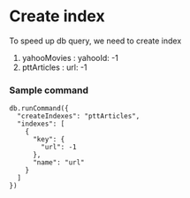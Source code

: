 # Create index
To speed up db query, we need to create index
1. yahooMovies : yahooId: -1
2. pttArticles : url: -1

### Sample command
```
db.runCommand({
  "createIndexes": "pttArticles",
  "indexes": [
    {
      "key": {
        "url": -1
      },
      "name": "url"
    }
  ]
})
```